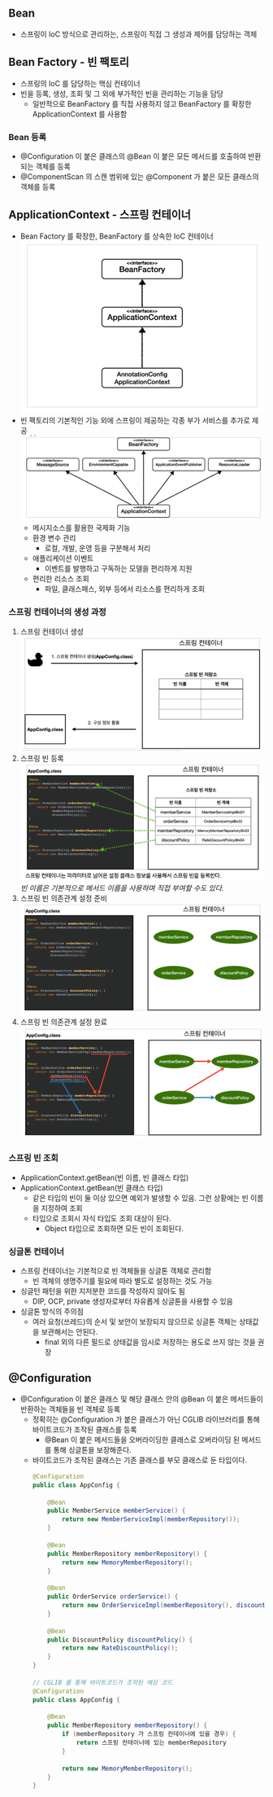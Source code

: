 ## Bean
- 스프링이 IoC 방식으로 관리하는, 스프링이 직접 그 생성과 제어를 담당하는 객체

## Bean Factory - 빈 팩토리
- 스프링의 IoC 를 담당하는 핵심 컨테이너
- 빈을 등록, 생성, 조회 및 그 외에 부가적인 빈을 관리하는 기능을 담당
  - 일반적으로 BeanFactory 를 직접 사용하지 않고 BeanFactory 를 확장한 ApplicationContext 를 사용함
### Bean 등록
  - @Configuration 이 붙은 클래스의 @Bean 이 붙은 모든 메서드를 호출하여 반환되는 객체를 등록
  - @ComponentScan 의 스캔 범위에 있는 @Component 가 붙은 모든 클래스의 객체를 등록

## ApplicationContext - 스프링 컨테이너
- Bean Factory 를 확장한, BeanFactory 를 상속한 IoC 컨테이너  
  ![img.png](img/applicationContext1.png)  
- 빈 팩토리의 기본적인 기능 외에 스프링이 제공하는 각종 부가 서비스를 추가로 제공  
  ![img.png](img/applicationContext2.png)  
  - 메시지소스를 활용한 국제화 기능
  - 환경 변수 관리
    - 로컬, 개발, 운영 등을 구분해서 처리
  - 애플리케이션 이벤트
    - 이벤트를 발행하고 구독하는 모델을 편리하게 지원
  - 편리한 리소스 조회
    - 파일, 클래스패스, 외부 등에서 리소스를 편리하게 조회
### 스프링 컨테이너의 생성 과정
  1. 스프링 컨테이너 생성  
    ![img.png](img/createContainer.png)
  2. 스프링 빈 등록
    ![img_1.png](img/createBean.png)  
    *빈 이름은 기본적으로 메서드 이름을 사용하며 직접 부여할 수도 있다.*
  3. 스프링 빈 의존관계 설정 준비  
    ![img_2.png](img/dependency-setup.png)
  4. 스프링 빈 의존관계 설정 완료  
    ![img_3.png](img/dependency-complete.png)  
### 스프링 빈 조회
  - ApplicationContext.getBean(빈 이름, 빈 클래스 타입)
  - ApplicationContext.getBean(빈 클래스 타입)
    - 같은 타입의 빈이 둘 이상 있으면 예외가 발생할 수 있음. 그런 상황에는 빈 이름을 지정하여 조회
    - 타입으로 조회시 자식 타입도 조회 대상이 된다.
      - Object 타입으로 조회하면 모든 빈이 조회된다.
### 싱글톤 컨테이너
- 스프링 컨테이너는 기본적으로 빈 객체들을 싱글톤 객체로 관리함
  - 빈 객체의 생명주기를 필요에 따라 별도로 설정하는 것도 가능
- 싱글턴 패턴을 위한 지저분한 코드를 작성하지 않아도 됨
  - DIP, OCP, private 생성자로부터 자유롭게 싱글톤을 사용할 수 있음
- 싱글톤 방식의 주의점
  - 여러 요청(쓰레드)의 순서 및 보안이 보장되지 않으므로 싱글톤 객체는 상태값을 보관해서는 안된다.
    - final 외의 다른 필드로 상태값을 임시로 저장하는 용도로 쓰지 않는 것을 권장

## @Configuration
- @Configuration 이 붙은 클래스 및 해당 클래스 안의 @Bean 이 붙은 메서드들이 반환하는 객체들을 빈 객체로 등록
  - 정확히는 @Configuration 가 붙은 클래스가 아닌 CGLIB 라이브러리를 통해 바이트코드가 조작된 클래스를 등록
    - @Bean 이 붙은 메서드들을 오버라이딩한 클래스로 오버라이딩 된 메서드를 통해 싱글톤을 보장해준다.
  - 바이트코드가 조작된 클래스는 기존 클래스를 부모 클래스로 둔 타입이다.
    ```java
    @Configuration
    public class AppConfig {
    
        @Bean
        public MemberService memberService() {
            return new MemberServiceImpl(memberRepository());
        }
    
        @Bean
        public MemberRepository memberRepository() {
            return new MemoryMemberRepository();
        }
    
        @Bean
        public OrderService orderService() {
            return new OrderServiceImpl(memberRepository(), discountPolicy());
        }
    
        @Bean
        public DiscountPolicy discountPolicy() {
            return new RateDiscountPolicy();
        }
    }
    
    // CGLIB 를 통해 바이트코드가 조작된 예상 코드
    @Configuration
    public class AppConfig {
    
        @Bean
        public MemberRepository memberRepository() {
            if (memberRepository 가 스프링 컨테이너에 있을 경우) {
                return 스프링 컨테이너에 있는 memberRepository
            }
    
            return new MemoryMemberRepository();
        }
    }
    ```